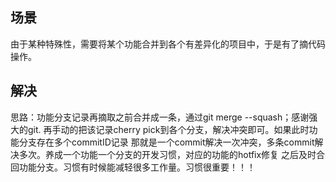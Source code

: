 ## 场景
由于某种特殊性，需要将某个功能合并到各个有差异化的项目中，于是有了摘代码操作。

## 解决

思路：功能分支记录再摘取之前合并成一条，通过git merge --squash；感谢强大的git.
再手动的把该记录cherry pick到各个分支，解决冲突即可。如果此时功能分支存在多个commitID记录
那就是一个commit解决一次冲突，多条commit解决多次。养成一个功能一个分支的开发习惯，对应的功能的hotfix修复
之后及时合回功能分支。习惯有时候能减轻很多工作量。习惯很重要！！！